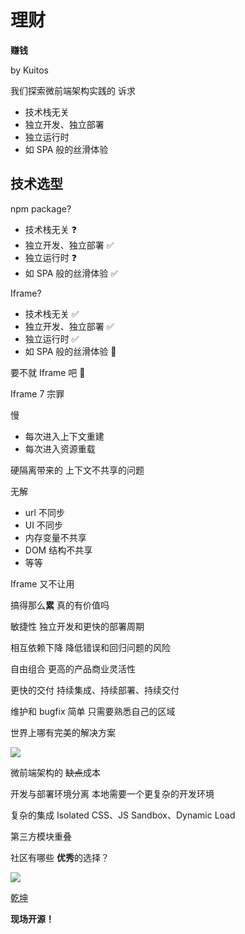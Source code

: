 # 理财

**赚钱**


by Kuitos

我们探索微前端架构实践的
诉求

- 技术栈无关 
- 独立开发、独立部署 
- 独立运行时
- 如 SPA 般的丝滑体验

## 技术选型

npm package?

- 技术栈无关 ❓
- 独立开发、独立部署 ✅
- 独立运行时 ❓
- 如 SPA 般的丝滑体验 ✅

Iframe?

- 技术栈无关 ✅
- 独立开发、独立部署 ✅
- 独立运行时 ✅
- 如 SPA 般的丝滑体验 🚫

要不就 Iframe 吧 🐶

Iframe 7 宗罪

慢

- 每次进入上下文重建
- 每次进入资源重载

硬隔离带来的
上下文不共享的问题

无解

- url 不同步
- UI 不同步
- 内存变量不共享
- DOM 结构不共享
- 等等

Iframe 又不让用

搞得那么**累**
真的有价值吗

敏捷性
独立开发和更快的部署周期

相互依赖下降
降低错误和回归问题的风险

自由组合
更高的产品商业灵活性

更快的交付
持续集成、持续部署、持续交付

维护和 bugfix 简单
只需要熟悉自己的区域

世界上哪有完美的解决方案

![](./micro-frontend-pros-and-cons/wanna-all.png)

微前端架构的
<del>缺点</del>成本

开发与部署环境分离
本地需要一个更复杂的开发环境

复杂的集成
Isolated CSS、JS Sandbox、Dynamic Load

第三方模块重叠

社区有哪些
**优秀**的选择？

![](https://timgsa.baidu.com/timg?image&quality=80&size=b9999_10000&sec=1558037745720&di=dfe1e1a242ef1846a842dfcbb9c7aec8&imgtype=0&src=http%3A%2F%2Fimg.mp.itc.cn%2Fupload%2F20170420%2F0e022a607d8647eaa8c78ac89ccdd922.gif)

[乾坤](https://github.com/kuitos/qiankun)

**现场开源！**








